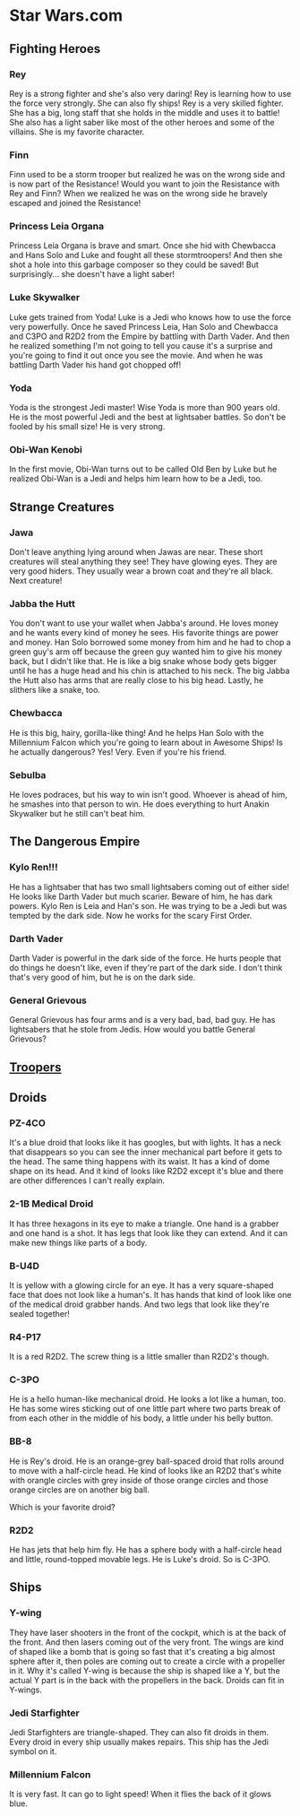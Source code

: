 # Star Wars.com

## Fighting Heroes

### Rey

Rey is a strong fighter and she's also very daring! Rey is learning how to use the force very strongly. She can also fly ships! Rey is a very skilled fighter. She has a big, long staff that she holds in the middle and uses it to battle! She also has a light saber like most of the other heroes and some of the villains. She is my favorite character.

### Finn

Finn used to be a storm trooper but realized he was on the wrong side and is now part of the Resistance! Would you want to join the Resistance with Rey and Finn? When we realized he was on the wrong side he bravely escaped and joined the Resistance!

### Princess Leia Organa

Princess Leia Organa is brave and smart. Once she hid with Chewbacca and Hans Solo and Luke and fought all these stormtroopers! And then she shot a hole into this garbage composer so they could be saved! But surprisingly... she doesn't have a light saber!

### Luke Skywalker

Luke gets trained from Yoda! Luke is a Jedi who knows how to use the force very powerfully. Once he saved Princess Leia, Han Solo and Chewbacca and C3PO and R2D2 from the Empire by battling with Darth Vader. And then he realized something I'm not going to tell you cause it's a surprise and you're going to find it out once you see the movie. And when he was battling Darth Vader his hand got chopped off!

### Yoda

Yoda is the strongest Jedi master! Wise Yoda is more than 900 years old. He is the most powerful Jedi and the best at lightsaber battles. So don't be fooled by his small size! He is very strong.

### Obi-Wan Kenobi

In the first movie, Obi-Wan turns out to be called Old Ben by Luke but he realized Obi-Wan is a Jedi and helps him learn how to be a Jedi, too.

## Strange Creatures

### Jawa

Don't leave anything lying around when Jawas are near. These short creatures will steal anything they see! They have glowing eyes. They are very good hiders. They usually wear a brown coat and they're all black. Next creature!

### Jabba the Hutt

You don't want to use your wallet when Jabba's around. He loves money and he wants every kind of money he sees. His favorite things are power and money. Han Solo borrowed some money from him and he had to chop a green guy's arm off because the green guy wanted him to give his money back, but I didn't like that. He is like a big snake whose body gets bigger until he has a huge head and his chin is attached to his neck. The big Jabba the Hutt also has arms that are really close to his big head. Lastly, he slithers like a snake, too.

### Chewbacca

He is this big, hairy, gorilla-like thing! And he helps Han Solo with the Millennium Falcon which you're going to learn about in Awesome Ships! Is he actually dangerous? Yes! Very. Even if you're his friend.

### Sebulba

He loves podraces, but his way to win isn't good. Whoever is ahead of him, he smashes into that person to win. He does everything to hurt Anakin Skywalker but he still can't beat him.

## The Dangerous Empire

### Kylo Ren!!!

He has a lightsaber that has two small lightsabers coming out of either side! He looks like Darth Vader but much scarier. Beware of him, he has dark powers. Kylo Ren is Leia and Han's son. He was trying to be a Jedi but was tempted by the dark side. Now he works for the scary First Order.

### Darth Vader

Darth Vader is powerful in the dark side of the force. He hurts people that do things he doesn't like, even if they're part of the dark side. I don't think that's very good of him, but he is on the dark side.

### General Grievous

General Grievous has four arms and is a very bad, bad, bad guy. He has lightsabers that he stole from Jedis. How would you battle General Grievous?

## [Troopers](troppers.html)

## Droids

### PZ-4CO

It's a blue droid that looks like it has googles, but with lights. It has a neck that disappears so you can see the inner mechanical part before it gets to the head. The same thing happens with its waist. It has a kind of dome shape on its head. And it kind of looks like R2D2 except it's blue and there are other differences I can't really explain.

### 2-1B Medical Droid

It has three hexagons in its eye to make a triangle. One hand is a grabber and one hand is a shot. It has legs that look like they can extend. And it can make new things like parts of a body.

### B-U4D

It is yellow with a glowing circle for an eye. It has a very square-shaped face that does not look like a human's. It has hands that kind of look like one of the medical droid grabber hands. And two legs that look like they're sealed together!

### R4-P17

It is a red R2D2. The screw thing is a little smaller than R2D2's though.

### C-3PO

He is a hello human-like mechanical droid. He looks a lot like a human, too. He has some wires sticking out of one little part where two parts break of from each other in the middle of his body, a little under his belly button.

### BB-8

He is Rey's droid. He is an orange-grey ball-spaced droid that rolls around to move with a half-circle head. He kind of looks like an R2D2 that's white with orangle circles with grey inside of those orange circles and those orange circles are on another big ball.

Which is your favorite droid?

### R2D2

He has jets that help him fly. He has a sphere body with a half-circle head and little, round-topped movable legs. He is Luke's droid. So is C-3PO.

## Ships

### Y-wing

They have laser shooters in the front of the cockpit, which is at the back of the front. And then lasers coming out of the very front. The wings are kind of shaped like a bomb that is going so fast that it's creating a big almost sphere after it, then poles are coming out to create a circle with a propeller in it. Why it's called Y-wing is because the ship is shaped like a Y, but the actual Y part is in the back with the propellers in the back. Droids can fit in Y-wings.

### Jedi Starfighter

Jedi Starfighters are triangle-shaped. They can also fit droids in them. Every droid in every ship usually makes repairs. This ship has the Jedi symbol on it.

### Millennium Falcon

It is very fast. It can go to light speed! When it flies the back of it glows blue.
